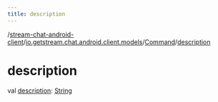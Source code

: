 ```yaml
---
title: description
---
```

/[stream-chat-android-client](../../index.md)/[io.getstream.chat.android.client.models](../index.md)/[Command](index.md)/[description](description.md)  
  
  
  
# description  
val [description](description.md): [String](https://kotlinlang.org/api/latest/jvm/stdlib/kotlin/-string/index.html)
